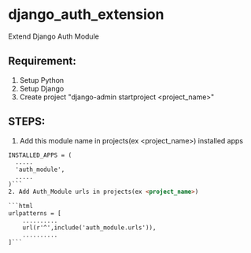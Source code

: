 # django_auth_extension
Extend Django Auth Module 

## Requirement:
1. Setup Python
2. Setup Django
3. Create project "django-admin startproject <project_name>"

## STEPS:
1. Add this module name in projects(ex <project_name>) installed apps

```html 
INSTALLED_APPS = (
  .....
  'auth_module',
  .....
)```
2. Add Auth_Module urls in projects(ex <project_name>)

```html 
urlpatterns = [
    ..........
    url(r'^',include('auth_module.urls')),
    ..........
]```
